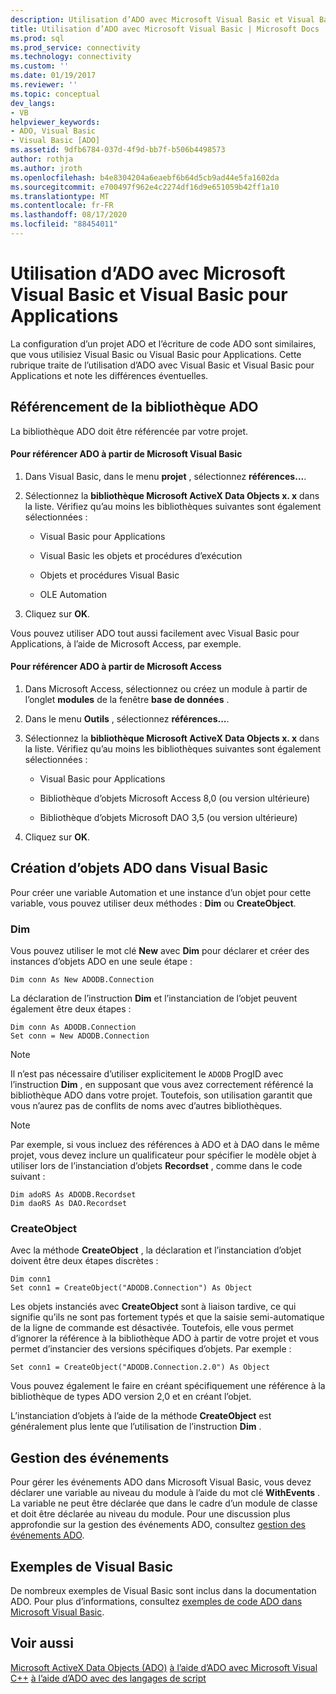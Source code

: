 ```yaml
---
description: Utilisation d’ADO avec Microsoft Visual Basic et Visual Basic pour Applications
title: Utilisation d’ADO avec Microsoft Visual Basic | Microsoft Docs
ms.prod: sql
ms.prod_service: connectivity
ms.technology: connectivity
ms.custom: ''
ms.date: 01/19/2017
ms.reviewer: ''
ms.topic: conceptual
dev_langs:
- VB
helpviewer_keywords:
- ADO, Visual Basic
- Visual Basic [ADO]
ms.assetid: 9dfb6784-037d-4f9d-bb7f-b506b4498573
author: rothja
ms.author: jroth
ms.openlocfilehash: b4e8304204a6eaebf6b64d5cb9ad44e5fa1602da
ms.sourcegitcommit: e700497f962e4c2274df16d9e651059b42ff1a10
ms.translationtype: MT
ms.contentlocale: fr-FR
ms.lasthandoff: 08/17/2020
ms.locfileid: "88454011"
---
```

# <a name="using-ado-with-microsoft-visual-basic-and-visual-basic-for-applications"></a>Utilisation d’ADO avec Microsoft Visual Basic et Visual Basic pour Applications
La configuration d’un projet ADO et l’écriture de code ADO sont similaires, que vous utilisiez Visual Basic ou Visual Basic pour Applications. Cette rubrique traite de l’utilisation d’ADO avec Visual Basic et Visual Basic pour Applications et note les différences éventuelles.

## <a name="referencing-the-ado-library"></a>Référencement de la bibliothèque ADO
 La bibliothèque ADO doit être référencée par votre projet.

#### <a name="to-reference-ado-from-microsoft-visual-basic"></a>Pour référencer ADO à partir de Microsoft Visual Basic

1.  Dans Visual Basic, dans le menu **projet** , sélectionnez **références...**.

2.  Sélectionnez la **bibliothèque Microsoft ActiveX Data Objects x. x** dans la liste. Vérifiez qu’au moins les bibliothèques suivantes sont également sélectionnées :

    -   Visual Basic pour Applications

    -   Visual Basic les objets et procédures d’exécution

    -   Objets et procédures Visual Basic

    -   OLE Automation

3.  Cliquez sur **OK**.

 Vous pouvez utiliser ADO tout aussi facilement avec Visual Basic pour Applications, à l’aide de Microsoft Access, par exemple.

#### <a name="to-reference-ado-from-microsoft-access"></a>Pour référencer ADO à partir de Microsoft Access

1.  Dans Microsoft Access, sélectionnez ou créez un module à partir de l’onglet **modules** de la fenêtre **base de données** .

2.  Dans le menu **Outils** , sélectionnez **références...**.

3.  Sélectionnez la **bibliothèque Microsoft ActiveX Data Objects x. x** dans la liste. Vérifiez qu’au moins les bibliothèques suivantes sont également sélectionnées :

    -   Visual Basic pour Applications

    -   Bibliothèque d’objets Microsoft Access 8,0 (ou version ultérieure)

    -   Bibliothèque d’objets Microsoft DAO 3,5 (ou version ultérieure)

4.  Cliquez sur **OK**.

## <a name="creating-ado-objects-in-visual-basic"></a>Création d’objets ADO dans Visual Basic
 Pour créer une variable Automation et une instance d’un objet pour cette variable, vous pouvez utiliser deux méthodes : **Dim** ou **CreateObject**.

### <a name="dim"></a>Dim
 Vous pouvez utiliser le mot clé **New** avec **Dim** pour déclarer et créer des instances d’objets ADO en une seule étape :

```
Dim conn As New ADODB.Connection
```

 La déclaration de l’instruction **Dim** et l’instanciation de l’objet peuvent également être deux étapes :

```
Dim conn As ADODB.Connection
Set conn = New ADODB.Connection
```

> [!NOTE]
>  Il n’est pas nécessaire d’utiliser explicitement le `ADODB` ProgID avec l’instruction **Dim** , en supposant que vous avez correctement référencé la bibliothèque ADO dans votre projet. Toutefois, son utilisation garantit que vous n’aurez pas de conflits de noms avec d’autres bibliothèques.

> [!NOTE]
>  Par exemple, si vous incluez des références à ADO et à DAO dans le même projet, vous devez inclure un qualificateur pour spécifier le modèle objet à utiliser lors de l’instanciation d’objets **Recordset** , comme dans le code suivant :

```
Dim adoRS As ADODB.Recordset
Dim daoRS As DAO.Recordset
```

### <a name="createobject"></a>CreateObject
 Avec la méthode **CreateObject** , la déclaration et l’instanciation d’objet doivent être deux étapes discrètes :

```
Dim conn1
Set conn1 = CreateObject("ADODB.Connection") As Object
```

 Les objets instanciés avec **CreateObject** sont à liaison tardive, ce qui signifie qu’ils ne sont pas fortement typés et que la saisie semi-automatique de la ligne de commande est désactivée. Toutefois, elle vous permet d’ignorer la référence à la bibliothèque ADO à partir de votre projet et vous permet d’instancier des versions spécifiques d’objets. Par exemple :

```
Set conn1 = CreateObject("ADODB.Connection.2.0") As Object
```

 Vous pouvez également le faire en créant spécifiquement une référence à la bibliothèque de types ADO version 2,0 et en créant l’objet.

 L’instanciation d’objets à l’aide de la méthode **CreateObject** est généralement plus lente que l’utilisation de l’instruction **Dim** .

## <a name="handling-events"></a>Gestion des événements
 Pour gérer les événements ADO dans Microsoft Visual Basic, vous devez déclarer une variable au niveau du module à l’aide du mot clé **WithEvents** . La variable ne peut être déclarée que dans le cadre d’un module de classe et doit être déclarée au niveau du module. Pour une discussion plus approfondie sur la gestion des événements ADO, consultez [gestion des événements ADO](../../../ado/guide/data/handling-ado-events.md).

## <a name="visual-basic-examples"></a>Exemples de Visual Basic
 De nombreux exemples de Visual Basic sont inclus dans la documentation ADO. Pour plus d’informations, consultez [exemples de code ADO dans Microsoft Visual Basic](../../../ado/reference/ado-api/ado-code-examples-in-visual-basic.md).

## <a name="see-also"></a>Voir aussi
 [Microsoft ActiveX Data Objects (ADO)](../../../ado/microsoft-activex-data-objects-ado.md) [à l’aide d’ADO avec Microsoft Visual C++](../../../ado/guide/appendixes/using-ado-with-microsoft-visual-c.md) [à l’aide d’ADO avec des langages de script](../../../ado/guide/appendixes/using-ado-with-scripting-languages.md)
